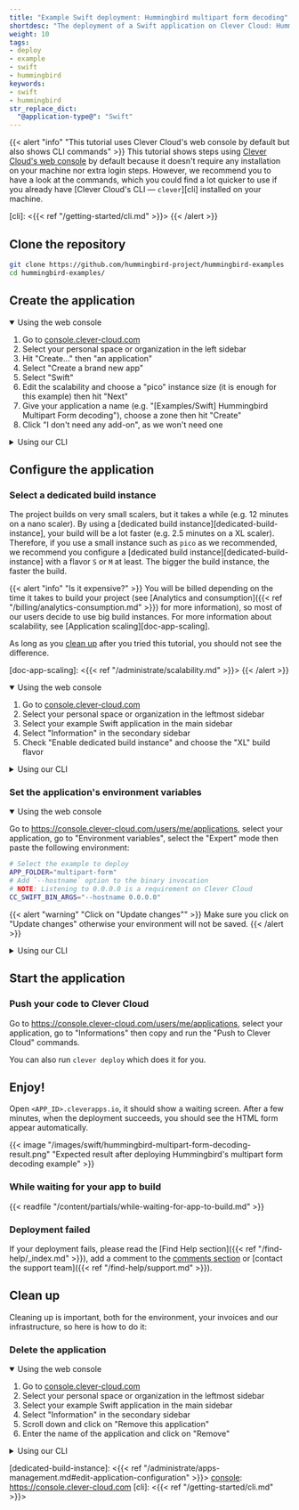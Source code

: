 ```yaml
---
title: "Example Swift deployment: Hummingbird multipart form decoding"
shortdesc: "The deployment of a Swift application on Clever Cloud: Hummingbird's multipart form decoding example"
weight: 10
tags:
- deploy
- example
- swift
- hummingbird
keywords:
- swift
- hummingbird
str_replace_dict:
  "@application-type@": "Swift"
---
```


{{< alert "info" "This tutorial uses Clever Cloud's web console by default but also shows CLI commands" >}}
This tutorial shows steps using [Clever Cloud's web console][console] by default
because it doesn't require any installation on your machine nor extra login steps.
However, we recommend you to have a look at the commands,
which you could find a lot quicker to use
if you already have [Clever Cloud's CLI — `clever`][cli] installed on your machine.

[console]: <https://console.clever-cloud.com>
[cli]: <{{< ref "/getting-started/cli.md" >}}>
{{< /alert >}}

## Clone the repository

```bash
git clone https://github.com/hummingbird-project/hummingbird-examples
cd hummingbird-examples/
```

## Create the application

<details open="true">
<summary>Using the web console</summary>

1. Go to [console.clever-cloud.com][console]
2. Select your personal space or organization in the left sidebar
3. Hit "Create…" then "an application"
4. Select "Create a brand new app"
5. Select "Swift"
6. Edit the scalability and choose a "pico" instance size (it is enough for this example) then hit "Next"
7. Give your application a name (e.g. "\[Examples/Swift\] Hummingbird Multipart Form decoding"),
   choose a zone then hit "Create"
8. Click "I don't need any add-on", as we won't need one

</details>

<details>
<summary>Using our CLI</summary>

{{< readfile "/content/partials/cli-first-time-use.md" >}}

```bash
clever create --type swift '[Examples/Swift] Hummingbird Multipart Form decoding'
clever scale --flavor pico
```

{{< alert "info" "Custom application owner" >}}
If you need your application to be created outside of your personal space,
you can add the `--owner <OWNER_ID>` argument to the `clever create` command
(replacing `<OWNER_ID>` by your unique organization identifier (`orga_…`)).
{{< /alert >}}

Creating an application from the CLI also runs `clever link`,
which creates a `.clever.json` in your repository.

If you are okay with pushing this little config file into the repository, you can run
`git add .clever.json && git commit -m 'Add Clever Cloud configuration file'`.
You can also ignore it from your commits using `echo '.clever.json' >> .gitignore`
and then `git add .gitignore && git commit -m 'Ignore Clever Cloud configuration file'`
if you prefer.

</details>

## Configure the application

### Select a dedicated build instance

The project builds on very small scalers, but it takes a while
(e.g. 12 minutes on a nano scaler).
By using a [dedicated build instance][dedicated-build-instance],
your build will be a lot faster (e.g. 2.5 minutes on a XL scaler).
Therefore, if you use a small instance such as `pico` as we recommended,
we recommend you configure a [dedicated build instance][dedicated-build-instance]
with a flavor `S` or `M` at least.
The bigger the build instance, the faster the build.

{{< alert "info" "Is it expensive?" >}}
You will be billed depending on the time it takes to build your project
(see [Analytics and consumption]({{< ref "/billing/analytics-consumption.md" >}}) for more information),
so most of our users decide to use big build instances.
For more information about scalability, see [Application scaling][doc-app-scaling].

As long as you [clean up](#clean-up) after you tried this tutorial, you should not see the difference.

[doc-app-scaling]: <{{< ref "/administrate/scalability.md" >}}>
{{< /alert >}}

<details open="true">
<summary>Using the web console</summary>

1. Go to [console.clever-cloud.com][console]
2. Select your personal space or organization in the leftmost sidebar
3. Select your example Swift application in the main sidebar
4. Select "Information" in the secondary sidebar
5. Check "Enable dedicated build instance" and choose the "XL" build flavor

</details>

<details>
<summary>Using our CLI</summary>

Using our CLI, you only need to run:

```bash
clever scale --build-flavor XL
```

</details>

### Set the application's environment variables

<details open="true">
<summary>Using the web console</summary>

Go to <https://console.clever-cloud.com/users/me/applications>, select your application,
go to "Environment variables", select the "Expert" mode then paste the following environment:

```bash
# Select the example to deploy
APP_FOLDER="multipart-form"
# Add `--hostname` option to the binary invocation
# NOTE: Listening to 0.0.0.0 is a requirement on Clever Cloud
CC_SWIFT_BIN_ARGS="--hostname 0.0.0.0"
```

{{< alert "warning" "Click on \"Update changes\"" >}}
Make sure you click on "Update changes" otherwise your environment will not be saved.
{{< /alert >}}

</details>

<details>
<summary>Using our CLI</summary>

Using our CLI, you only need to run:

```bash
echo 'APP_FOLDER="multipart-form"
CC_SWIFT_BIN_ARGS="--hostname 0.0.0.0"' | clever env import;
```

</details>

## Start the application

### Push your code to Clever Cloud

Go to <https://console.clever-cloud.com/users/me/applications>, select your application,
go to "Informations" then copy and run the "Push to Clever Cloud" commands.

You can also run `clever deploy` which does it for you.

## Enjoy!

Open `<APP_ID>.cleverapps.io`, it should show a waiting screen.
After a few minutes, when the deployment succeeds, you should see the HTML form appear automatically.

{{< image "/images/swift/hummingbird-multipart-form-decoding-result.png" "Expected result after deploying Hummingbird's multipart form decoding example" >}}

### While waiting for your app to build

{{< readfile "/content/partials/while-waiting-for-app-to-build.md" >}}

### Deployment failed

If your deployment fails, please
read the [Find Help section]({{< ref "/find-help/_index.md" >}}),
add a comment to the [comments section](#comments)
or [contact the support team]({{< ref "/find-help/support.md" >}}).

## Clean up

Cleaning up is important, both for the environment, your invoices and our infrastructure,
so here is how to do it:

### Delete the application

<details open="true">
<summary>Using the web console</summary>

1. Go to [console.clever-cloud.com][console]
2. Select your personal space or organization in the leftmost sidebar
3. Select your example Swift application in the main sidebar
4. Select "Information" in the secondary sidebar
5. Scroll down and click on "Remove this application"
6. Enter the name of the application and click on "Remove"

</details>

<details>
<summary>Using our CLI</summary>

To delete the linked application using our [CLI][cli], you only need to run:

```bash
clever delete
```

Then type `y` or add the `-y`/`--yes` option to the command.

</details>

[dedicated-build-instance]: <{{< ref "/administrate/apps-management.md#edit-application-configuration" >}}>
[console]: <https://console.clever-cloud.com>
[cli]: <{{< ref "/getting-started/cli.md" >}}>
